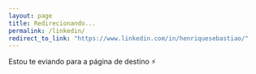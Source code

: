 ```yaml
---
layout: page
title: Redirecionando...
permalink: /linkedin/
redirect_to_link: "https://www.linkedin.com/in/henriquesebastiao/"
---
```


Estou te eviando para a página de destino ⚡